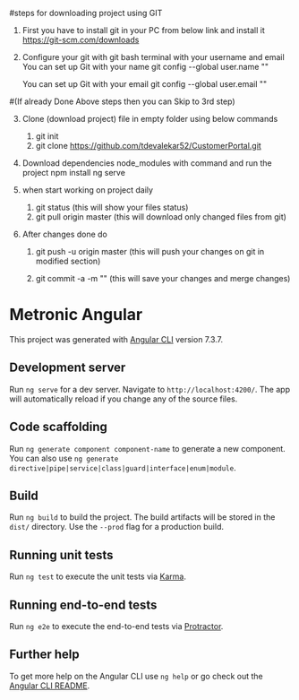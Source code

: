 #steps for downloading project using GIT
1. First you have to install git in your PC from below link and install it 
	https://git-scm.com/downloads

2. Configure your git with git bash terminal with your username and email
	You can set up Git with your name
	git config --global user.name "<Your-Full-Name>"

	You can set up Git with your email
	git config --global user.email "<your-email-address>"

#(If already Done Above steps then you can Skip to 3rd step)	
	
3. Clone (download project) file in empty folder using below commands
	1. git init
	2. git clone https://github.com/tdevalekar52/CustomerPortal.git
	
4. Download dependencies node_modules with command and run the project
	npm install
	ng serve

5. when start working on project daily 
	1. git status
		(this will show your files status)
	2. git pull origin master
		(this will download only changed files from git)
		
6. After changes done do
	1. git push -u origin master
		(this will push your changes on git in modified section)
	
	2. git commit -a -m "<Your-Comments-for-this-commit>"
		(this will save your changes and merge changes)




# Metronic Angular

This project was generated with [Angular CLI](https://github.com/angular/angular-cli) version 7.3.7.

## Development server

Run `ng serve` for a dev server. Navigate to `http://localhost:4200/`. The app will automatically reload if you change any of the source files.

## Code scaffolding

Run `ng generate component component-name` to generate a new component. You can also use `ng generate directive|pipe|service|class|guard|interface|enum|module`.

## Build

Run `ng build` to build the project. The build artifacts will be stored in the `dist/` directory. Use the `--prod` flag for a production build.

## Running unit tests

Run `ng test` to execute the unit tests via [Karma](https://karma-runner.github.io).

## Running end-to-end tests

Run `ng e2e` to execute the end-to-end tests via [Protractor](http://www.protractortest.org/).

## Further help

To get more help on the Angular CLI use `ng help` or go check out the [Angular CLI README](https://github.com/angular/angular-cli/blob/master/README.md).
